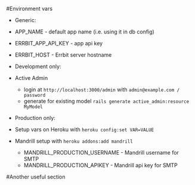 #Environment vars

* Generic:

 * APP_NAME - default app name (i.e. using it in db config)
 * ERRBIT_APP_API_KEY - app api key
 * ERRBIT_HOST - Errbit server hostname

* Development only:
 * Active Admin
   * login at `http://localhost:3000/admin` with `admin@example.com / password`
   * generate for existing model `rails generate active_admin:resource MyModel`

* Production only:
 * Setup vars on Heroku with `heroku config:set VAR=VALUE`
 * Mandrill setup with `heroku addons:add mandrill`
   * MANDRILL_PRODUCTION_USERNAME - Mandrill username for SMTP
   * MANDRILL_PRODUCTION_APIKEY - Mandrill api key for SMTP

#Another useful section